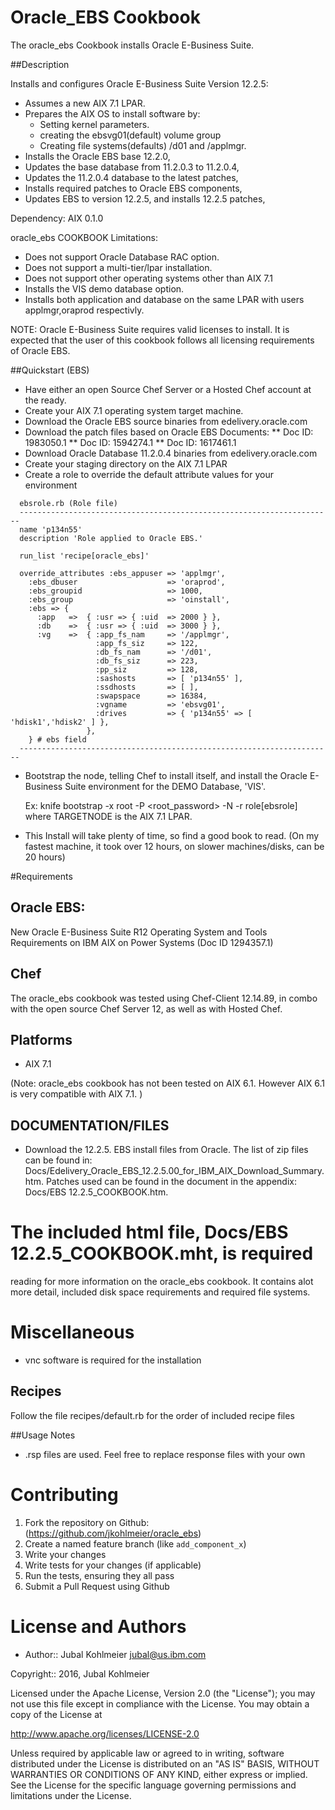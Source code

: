 # Oracle_EBS Cookbook

The oracle_ebs Cookbook installs Oracle E-Business Suite.

##Description

Installs and configures Oracle E-Business Suite Version 12.2.5:

  * Assumes a new AIX 7.1 LPAR.
  * Prepares the AIX OS to install software by:
      * Setting kernel parameters.
      * creating the ebsvg01(default) volume group
      * Creating file systems(defaults) /d01 and /applmgr.
  * Installs the Oracle EBS base 12.2.0,
  * Updates the base database from 11.2.0.3 to 11.2.0.4,
  * Updates the 11.2.0.4 database to the latest patches,
  * Installs required patches to Oracle EBS components,
  * Updates EBS to version 12.2.5, and installs 12.2.5 patches,

Dependency: AIX 0.1.0

oracle_ebs COOKBOOK Limitations:

  * Does not support Oracle Database RAC option.
  * Does not support a multi-tier/lpar installation.
  * Does not support other operating systems other than AIX 7.1
  * Installs the VIS demo database option.
  * Installs both application and database on the same LPAR with
     users applmgr,oraprod respectivly.

NOTE: Oracle E-Business Suite requires valid licenses to install.
It is expected that the user of this cookbook follows all licensing
requirements of Oracle EBS.

##Quickstart (EBS)

* Have either an open Source Chef Server or a Hosted Chef account at
  the ready.
* Create your AIX 7.1 operating system target machine.
* Download the Oracle EBS source binaries from edelivery.oracle.com
* Download the patch files based on Oracle EBS Documents:
  ** Doc ID: 1983050.1
  ** Doc ID: 1594274.1
  ** Doc ID: 1617461.1
* Download Oracle Database 11.2.0.4 binaries from edelivery.oracle.com
* Create your staging directory on the AIX 7.1 LPAR
* Create a role to override the default attribute values for your environment

```'
  ebsrole.rb (Role file)
  ----------------------------------------------------------------------
  name 'p134n55'
  description 'Role applied to Oracle EBS.'
  
  run_list 'recipe[oracle_ebs]'
  
  override_attributes :ebs_appuser => 'applmgr',
    :ebs_dbuser                    => 'oraprod',
    :ebs_groupid                   => 1000,
    :ebs_group                     => 'oinstall',
    :ebs => {
      :app   =>  { :usr => { :uid  => 2000 } },
      :db    =>  { :usr => { :uid  => 3000 } },
      :vg    =>  { :app_fs_nam     => '/applmgr',
                   :app_fs_siz     => 122,
                   :db_fs_nam      => '/d01',
                   :db_fs_siz      => 223,
                   :pp_siz         => 128,
                   :sashosts       => [ 'p134n55' ],
                   :ssdhosts       => [ ],
                   :swapspace      => 16384,
                   :vgname         => 'ebsvg01',
                   :drives         => { 'p134n55' => [ 'hdisk1','hdisk2' ] },
                 },
    } # ebs field
  ----------------------------------------------------------------------
```

* Bootstrap the node, telling Chef to install itself, and install the 
  Oracle E-Business Suite environment for the DEMO Database, 'VIS'.

  Ex: knife bootstrap <TARGETNODE> -x root -P <root_password> -N <TARGETNODE> -r role[ebsrole]
    where TARGETNODE is the AIX 7.1 LPAR.

* This Install will take plenty of time, so find a good book to read.
  (On my fastest machine, it took over 12 hours, on slower machines/disks, can be 20 hours)


#Requirements

## Oracle EBS:

  New Oracle E-Business Suite R12 Operating System and Tools Requirements 
  on IBM AIX on Power Systems (Doc ID 1294357.1)

## Chef

The oracle_ebs cookbook was tested using Chef-Client 12.14.89, in combo
with the open source Chef Server 12, as well as with Hosted Chef.

## Platforms

* AIX 7.1 

(Note: oracle_ebs cookbook has not been tested on AIX 6.1. However 
       AIX 6.1 is very compatible with AIX 7.1. )

## DOCUMENTATION/FILES

* Download the 12.2.5. EBS install files from Oracle.
  The list of zip files can be found in:
    Docs/Edelivery_Oracle_EBS_12.2.5.00_for_IBM_AIX_Download_Summary.htm.
  Patches used can be found in the document in the appendix: 
    Docs/EBS 12.2.5_COOKBOOK.htm.
# The included html file, Docs/EBS 12.2.5_COOKBOOK.mht, is required
  reading for more information on the oracle_ebs cookbook. It contains
  alot more detail, included disk space requirements and required
  file systems.

# Miscellaneous

  * vnc software is required for the installation

## Recipes

Follow the file recipes/default.rb for the order of included recipe files

##Usage Notes

* .rsp files are used. Feel free to replace response files with your own

Contributing
============

1. Fork the repository on Github: (https://github.com/jkohlmeier/oracle_ebs)
2. Create a named feature branch (like `add_component_x`)
3. Write your changes
4. Write tests for your changes (if applicable)
5. Run the tests, ensuring they all pass
6. Submit a Pull Request using Github

License and Authors
===================

* Author:: Jubal Kohlmeier <jubal@us.ibm.com>  

Copyright:: 2016, Jubal Kohlmeier

Licensed under the Apache License, Version 2.0 (the "License");
you may not use this file except in compliance with the License.
You may obtain a copy of the License at

<http://www.apache.org/licenses/LICENSE-2.0>

Unless required by applicable law or agreed to in writing, software
distributed under the License is distributed on an "AS IS" BASIS,
WITHOUT WARRANTIES OR CONDITIONS OF ANY KIND, either express or implied.
See the License for the specific language governing permissions and
limitations under the License.
